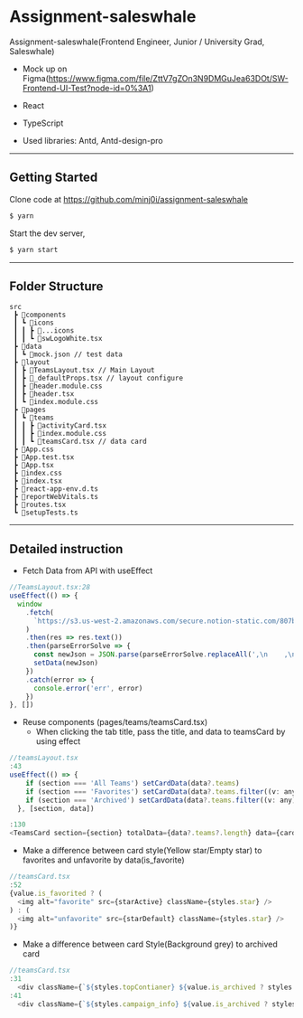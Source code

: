 # Assignment-saleswhale

Assignment-saleswhale(Frontend Engineer, Junior / University Grad, Saleswhale)

- Mock up on Figma(https://www.figma.com/file/ZttV7gZOn3N9DMGuJea63DOt/SW-Frontend-UI-Test?node-id=0%3A1)

- React
- TypeScript
- Used libraries: Antd, Antd-design-pro

---

## Getting Started

Clone code at https://github.com/minj0i/assignment-saleswhale

```bash
$ yarn
```

Start the dev server,

```bash
$ yarn start
```

---

## Folder Structure

```
src
 ┣ 📂components
 ┃ ┗ 📂icons
 ┃ ┃ ┣ 📜...icons
 ┃ ┃ ┗ 📜swLogoWhite.tsx
 ┣ 📂data
 ┃ ┗ 📜mock.json // test data
 ┣ 📂layout
 ┃ ┣ 📜TeamsLayout.tsx // Main Layout
 ┃ ┣ 📜_defaultProps.tsx // layout configure
 ┃ ┣ 📜header.module.css
 ┃ ┣ 📜header.tsx
 ┃ ┗ 📜index.module.css
 ┣ 📂pages
 ┃ ┗ 📂teams
 ┃ ┃ ┣ 📜activityCard.tsx
 ┃ ┃ ┣ 📜index.module.css
 ┃ ┃ ┗ 📜teamsCard.tsx // data card
 ┣ 📜App.css
 ┣ 📜App.test.tsx
 ┣ 📜App.tsx
 ┣ 📜index.css
 ┣ 📜index.tsx
 ┣ 📜react-app-env.d.ts
 ┣ 📜reportWebVitals.ts
 ┣ 📜routes.tsx
 ┗ 📜setupTests.ts
```

---

## Detailed instruction

- Fetch Data from API with useEffect

```js
//TeamsLayout.tsx:28
useEffect(() => {
  window
    .fetch(
      `https://s3.us-west-2.amazonaws.com/secure.notion-static.com/807ba601-b71c-4a02-8d9f-44700a20791e/data.json?X-Amz-Algorithm=AWS4-HMAC-SHA256&X-Amz-Content-Sha256=UNSIGNED-PAYLOAD&X-Amz-Credential=AKIAT73L2G45EIPT3X45%2F20220610%2Fus-west-2%2Fs3%2Faws4_request&X-Amz-Date=20220610T110828Z&X-Amz-Expires=86400&X-Amz-Signature=953ab60ba35fb9b0a1545e83d8277a7ec937df1034c0fafe926492ec5835e87d&X-Amz-SignedHeaders=host&response-content-disposition=filename%20%3D%22data.json%22&x-id=GetObject`
    )
    .then(res => res.text())
    .then(parseErrorSolve => {
      const newJson = JSON.parse(parseErrorSolve.replaceAll(',\n    ,\n', ',\n'))
      setData(newJson)
    })
    .catch(error => {
      console.error('err', error)
    })
}, [])
```

- Reuse components (pages/teams/teamsCard.tsx)
  - When clicking the tab title, pass the title, and data to teamsCard by using effect

```js
//teamsLayout.tsx
:43
useEffect(() => {
    if (section === 'All Teams') setCardData(data?.teams)
    if (section === 'Favorites') setCardData(data?.teams.filter((v: any) => v.is_favorited))
    if (section === 'Archived') setCardData(data?.teams.filter((v: any) => v.is_archived))
  }, [section, data])

:130
<TeamsCard section={section} totalData={data?.teams?.length} data={cardData} />
```

- Make a difference between card style(Yellow star/Empty star) to favorites and unfavorite by data(is_favorite)

```js
//teamsCard.tsx
:52
{value.is_favorited ? (
  <img alt="favorite" src={starActive} className={styles.star} />
) : (
  <img alt="unfavorite" src={starDefault} className={styles.star} />
)}
```

- Make a difference between card Style(Background grey) to archived card

```js
//teamsCard.tsx
:31
  <div className={`${styles.topContianer} ${value.is_archived ? styles.archivedContainer : ''}`}>
:41
  <div className={`${styles.campaign_info} ${value.is_archived ? styles.archivedContainer : ''}`}>
```
